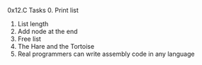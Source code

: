 0x12.C Tasks
0. Print list
1. List length
3. Add node at the end
4. Free list
5. The Hare and the Tortoise
6. Real programmers can write assembly code in any language

